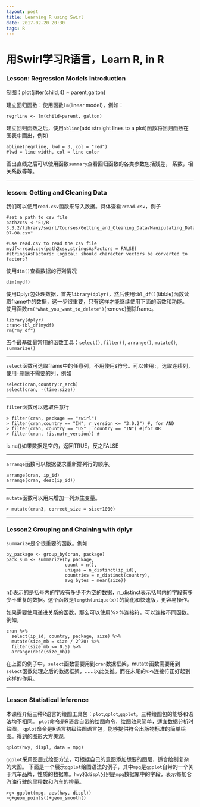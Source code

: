 ```yaml
---
layout: post
title: Learning R using Swirl
date: 2017-02-20 20:30
tags: R
---
```

# 用Swirl学习R语言，Learn R, in R

### Lesson: Regression Models Introduction

制图：plot(jitter(child,4) ~ parent,galton)

建立回归函数：使用函数`lm`(linear model)，例如：
```
regrline <- lm(child~parent, galton)
```
建立回归函数之后，使用`abline`(add straight lines to a plot)函数将回归函数在图表中画出，例如
```
abline(regrline, lwd = 3, col = "red")
#lwd = line width, col = line color
```
画出直线之后可以使用函数`summary`查看回归函数的各类参数包括残差， 系数，相关系数等等。

--------

### lesson: Getting and Cleaning Data
我们可以使用`read.csv`函数来导入数据。具体查看`?read.csv`，例子
```
#set a path to csv file
path2csv <-"E:/R-3.3.2/library/swirl/Courses/Getting_and_Cleaning_Data/Manipulating_Data_with_dplyr/2014-07-08.csv"

#use read.csv to read the csv file
mydf<-read.csv(path2csv,stringsAsFactors = FALSE)
#stringsAsFactors: logical: should character vectors be converted to factors?
```
使用`dim()`查看数据的行列情况
```
dim(mydf)
```
使用Dplyr包处理数据，首先`library(dplyr)`，然后使用`tbl_df()`(tibble)函数读取frame中的数据，这一步很重要，只有这样才能继续使用下面的函数和功能。
使用函数`rm("what_you_want_to_delete")`(remove)删除frame。
```
library(dplyr)
cran<-tbl_df(mydf)
rm("my_df")
```
五个最基础最常用的函数工具：`select()`, `filter()`, `arrange()`, `mutate()`, `summarize()`

-------

`select`函数可选取frame中的任意列，不用使用`$`符号。可以使用`:`，选取连续列，使用`-`删除不需要的列，例如
```
select(cran,country:r_arch)
select(cran, -(time:size))
```

-------

`filter`函数可以选取任意行
```
> filter(cran, package == "swirl")
> filter(cran,country == "IN", r_version <= "3.0.2") #, for AND
> filter(cran, country == "US" | country == "IN") #|for OR
> filter(cran, !is.na(r_version)) #
```
is.na()如果数据是空的，返回TRUE，反之FALSE

-------

`arrange`函数可以根据要求重新排列行的顺序。

```
arrange(cran, ip_id)
arrange(cran, desc(ip_id))
```

------
`mutate`函数可以用来增加一列派生变量。
```
> mutate(cran3, correct_size = size+1000)
```

-------

### Lesson2 Grouping and Chaining with dplyr
`summarize`是个很重要的函数。例如
```
by_package <- group_by(cran, package)
pack_sum <- summarize(by_package,
                      count = n(),
                      unique = n_distinct(ip_id),
                      countries = n_distinct(country),
                      avg_bytes = mean(size))

```
n()表示的是括号内的字段有多少不为空的数据，n_distinct表示括号内的字段有多少不重复的数据。这个函数是`length(unique(x))`的简化和快速版，更容易操作。

如果需要使用递进关系的函数，那么可以使用%>%连接符，可以连接不同函数。例如，
```
cran %>%
  select(ip_id, country, package, size) %>%
  mutate(size_mb = size / 2^20) %>%
  filter(size_mb <= 0.5) %>%
  arrange(desc(size_mb))
```
在上面的例子中，`select`函数需要用到`cran`数据框架，mutate函数需要用到`select`函数处理之后的数据框架，……以此类推。而在末尾的`%>%`连接符正好起到这样的作用。

---------

### Lesson Statistical Inference
本课程介绍三种R语言的绘图工具包：`plot`,`qplot`,`ggplot`。三种绘图包的能够和语法均不相同。
`plot`命令是R语言自带的绘图命令，绘图效果简单，适宜数据分析时绘图。
`qplot`命令是R语言初级绘图语言包，能够提供符合出版物标准的简单绘图。得到的图形大方美观。
```
qplot(hwy, displ, data = mpg)
```
`ggplot`采用图层式绘图方法，可根据自己的意图添加想要的图层，适合绘制复杂的大图。
下面是一个展示`ggplot`绘图语法的例子，其中`mpg`是`ggplot`自带的一个关于汽车品牌，性质的数据库。`hwy`和`displ`分别是`mpg`数据库中的字段，表示每加仑汽油行驶的里程数和汽车的排量。
```
>g<-ggplot(mpg, aes(hwy, displ))
>g+geom_points()+geom_smooth()
```
